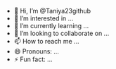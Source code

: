 - 👋 Hi, I’m @Taniya23github
- 👀 I’m interested in ...
- 🌱 I’m currently learning ...
- 💞️ I’m looking to collaborate on ...
- 📫 How to reach me ...
- 😄 Pronouns: ...
- ⚡ Fun fact: ...

<!---
Taniya23github/Taniya23github is a ✨ special ✨ repository because its `README.md` (this file) appears on your GitHub profile.
You can click the Preview link to take a look at your changes.
--->
